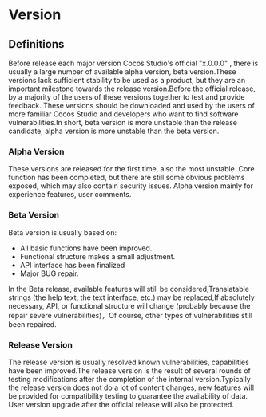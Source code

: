 # Version

## Definitions

Before release each major version Cocos Studio's official "x.0.0.0" , there is usually a large number of available alpha version, beta version.These versions lack sufficient stability to be used as a product, but they are an important milestone towards the release version.Before the official release, by a majority of the users of these versions together to test and provide feedback. These versions should be downloaded and used by the users of more familiar Cocos Studio and developers who want to find software vulnerabilities.In short, beta version is more unstable than the release candidate, alpha version is more unstable than the beta version.

### Alpha Version

These versions are released for the first time, also the most unstable. Core function has been completed, but there are still some obvious problems exposed, which may also contain security issues. Alpha version mainly for experience features, user comments.

### Beta Version

Beta version is usually based on:

- All basic functions have been improved.
- Functional structure makes a small adjustment.
- API interface has been finalized
- Major BUG repair.

In the Beta release, available features will still be considered,Translatable strings (the help text, the text interface, etc.) may be replaced,If absolutely necessary, API, or functional structure will change (probably because the repair severe vulnerabilities)，Of course, other types of vulnerabilities still been repaired.

### Release Version

The release version is usually resolved known vulnerabilities, capabilities have been improved.The release version is the result of several rounds of testing modifications after the completion of the internal version.Typically the release version does not do a lot of content changes, new features will be provided for compatibility testing to guarantee the availability of data. User version upgrade after the official release will also be protected.